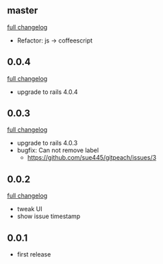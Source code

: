 ## master
[full changelog](http://github.com/sue445/gitpeach/compare/0.0.4...master)

* Refactor: js -> coffeescript

## 0.0.4
[full changelog](http://github.com/sue445/gitpeach/compare/0.0.3...0.0.4)

* upgrade to rails 4.0.4

## 0.0.3
[full changelog](http://github.com/sue445/gitpeach/compare/0.0.2...0.0.3)

* upgrade to rails 4.0.3
* bugfix: Can not remove label
  * https://github.com/sue445/gitpeach/issues/3

## 0.0.2
[full changelog](http://github.com/sue445/gitpeach/compare/0.0.1...0.0.2)

* tweak UI
* show issue timestamp

## 0.0.1
* first release
